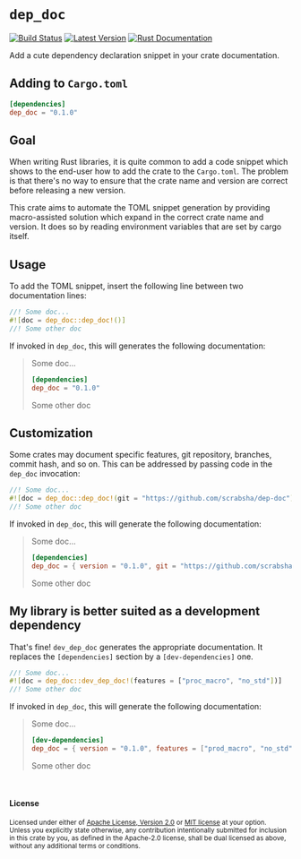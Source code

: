 # `dep_doc`

[![Build Status][actions-badge]][actions-url]
[![Latest Version][version-badge]][version-url]
[![Rust Documentation][docs-badge]][docs-url]

[actions-badge]: https://github.com/scrabsha/dep-doc/actions/workflows/ci.yml/badge.svg
[actions-url]: https://github.com/scrabsha/dep-doc/actions/workflows/ci.yml?query=branch%3Amain
[version-badge]: https://img.shields.io/crates/v/dep_doc.svg
[version-url]: https://crates.io/crates/dep_doc
[docs-badge]: https://img.shields.io/badge/docs-latest-blue.svg
[docs-url]: https://docs.rs/dep_doc


Add a cute dependency declaration snippet in your crate documentation.

## Adding to `Cargo.toml`

```TOML
[dependencies]
dep_doc = "0.1.0"
```

## Goal

When writing Rust libraries, it is quite common to add a code snippet
which shows to the end-user how to add the crate to the `Cargo.toml`. The
problem is that there's no way to ensure that the crate name and version
are correct before releasing a new version.

This crate aims to automate the TOML snippet generation by providing
macro-assisted solution which expand in the correct crate name and version.
It does so by reading environment variables that are set by cargo itself.

## Usage

To add the TOML snippet, insert the following line between two documentation
lines:

```rust
//! Some doc...
#![doc = dep_doc::dep_doc!()]
//! Some other doc
```

If invoked in `dep_doc`, this will generates the following documentation:

> Some doc...
> ```TOML
> [dependencies]
> dep_doc = "0.1.0"
> ```
> Some other doc

## Customization

Some crates may document specific features, git repository, branches,
commit hash, and so on. This can be addressed by passing code in the
`dep_doc` invocation:

```rust
//! Some doc...
#![doc = dep_doc::dep_doc!(git = "https://github.com/scrabsha/dep-doc")]
//! Some other doc
```

If invoked in `dep_doc`, this will generate the following documentation:

> Some doc...
> ```TOML
> [dependencies]
> dep_doc = { version = "0.1.0", git = "https://github.com/scrabsha/dep-doc" }
> ```
> Some other doc

## My library is better suited as a development dependency

That's fine! `dev_dep_doc` generates the appropriate documentation. It
replaces the `[dependencies]` section by a `[dev-dependencies]` one.

```rust
//! Some doc...
#![doc = dep_doc::dev_dep_doc!(features = ["proc_macro", "no_std"])]
//! Some other doc
```

If invoked in `dep_doc`, this will generate the following documentation:

> Some doc...
> ```TOML
> [dev-dependencies]
> dep_doc = { version = "0.1.0", features = ["prod_macro", "no_std"] }
> ```
> Some other doc


<br>

#### License

<sup>
Licensed under either of <a href="LICENSE-APACHE">Apache License, Version
2.0</a> or <a href="LICENSE-MIT">MIT license</a> at your option.
</sup>

<br>

<sub>
Unless you explicitly state otherwise, any contribution intentionally submitted
for inclusion in this crate by you, as defined in the Apache-2.0 license, shall
be dual licensed as above, without any additional terms or conditions.
</sub>
